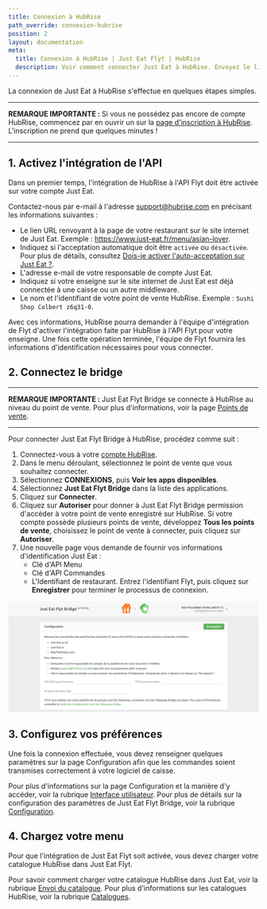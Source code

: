 ```yaml
---
title: Connexion à HubRise
path_override: connexion-hubrise
position: 2
layout: documentation
meta:
  title: Connexion à HubRise | Just Eat Flyt | HubRise
  description: Voir comment connecter Just Eat à HubRise. Envoyez le lien de votre page Just Eat à HubRise et suivez les quelques étapes pour vous connecter.
---
```


La connexion de Just Eat à HubRise s'effectue en quelques étapes simples.

---

**REMARQUE IMPORTANTE :** Si vous ne possédez pas encore de compte HubRise, commencez par en ouvrir un sur la [page d'inscription à HubRise](https://manager.hubrise.com/signup). L'inscription ne prend que quelques minutes !

---

## 1. Activez l'intégration de l'API

Dans un premier temps, l'intégration de HubRise à l'API Flyt doit être activée sur votre compte Just Eat.

Contactez-nous par e-mail à l'adresse support@hubrise.com en précisant les informations suivantes :

- Le lien URL renvoyant à la page de votre restaurant sur le site internet de Just Eat. Exemple : https://www.just-eat.fr/menu/asian-lover.
- Indiquez si l'acceptation automatique doit être `activée` ou `désactivée`. Pour plus de détails, consultez [Dois-je activer l'auto-acceptation sur Just Eat ?](/apps/just-eat-flyt/faqs/auto-accept).
- L'adresse e-mail de votre responsable de compte Just Eat.
- Indiquez si votre enseigne sur le site internet de Just Eat est déjà connectée à une caisse ou un autre middleware.
- Le nom et l'identifiant de votre point de vente HubRise. Exemple : `Sushi Shop Colbert z6q31-0`.

Avec ces informations, HubRise pourra demander à l'équipe d'intégration de Flyt d'activer l'intégration faite par HubRise à l'API Flyt pour votre enseigne. Une fois cette opération terminée, l'équipe de Flyt fournira les informations d'identification nécessaires pour vous connecter.

## 2. Connectez le bridge

---

**REMARQUE IMPORTANTE :** Just Eat Flyt Bridge se connecte à HubRise au niveau du point de vente. Pour plus d'informations, voir la page [Points de vente](/docs/locations).

---

Pour connecter Just Eat Flyt Bridge à HubRise, procédez comme suit :

1. Connectez-vous à votre [compte HubRise](https://manager.hubrise.com).
1. Dans le menu déroulant, sélectionnez le point de vente que vous souhaitez connecter.
1. Sélectionnez **CONNEXIONS**, puis **Voir les apps disponibles**.
1. Sélectionnez **Just Eat Flyt Bridge** dans la liste des applications.
1. Cliquez sur **Connecter**.
1. Cliquez sur **Autoriser** pour donner à Just Eat Flyt Bridge permission d'accéder à votre point de vente enregistré sur HubRise. Si votre compte possède plusieurs points de vente, développez **Tous les points de vente**, choisissez le point de vente à connecter, puis cliquez sur **Autoriser**.
1. Une nouvelle page vous demande de fournir vos informations d'identification Just Eat :
   - Clé d'API Menu
   - Clé d'API Commandes
   - L'Identifiant de restaurant. Entrez l'identifiant Flyt, puis cliquez sur **Enregistrer** pour terminer le processus de connexion.

![Page d'informations d'identification pour Just Eat Flyt Bridge](./images/001-just-eat-credentials.png)

## 3. Configurez vos préférences

Une fois la connexion effectuée, vous devez renseigner quelques paramètres sur la page Configuration afin que les commandes soient transmises correctement à votre logiciel de caisse.

Pour plus d'informations sur la page Configuration et la manière d'y accéder, voir la rubrique [Interface utilisateur](/apps/just-eat-flyt/user-interface#configuration). Pour plus de détails sur la configuration des paramètres de Just Eat Flyt Bridge, voir la rubrique [Configuration](/apps/just-eat-flyt/configuration).

## 4. Chargez votre menu

Pour que l'intégration de Just Eat Flyt soit activée, vous devez charger votre catalogue HubRise dans Just Eat Flyt.

Pour savoir comment charger votre catalogue HubRise dans Just Eat, voir la rubrique [Envoi du catalogue](/apps/just-eat-flyt/push-catalog#push-catalog). Pour plus d'informations sur les catalogues HubRise, voir la rubrique [Catalogues](/docs/catalog).
